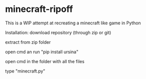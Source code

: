 # minecraft-ripoff
This is a WIP attempt at recreating a minecraft like game in Python


Installation:
  download repository (through zip or git)
  
  
  
  
  
  extract from zip folder
  
  
  
  
  
  
  
  open cmd an run "pip install ursina"
  
  
  
  
  
  
  open cmd in the folder with all the files
  
  
  
  
  
  
  
  type "minecraft.py"
